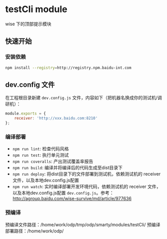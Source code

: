 # testCli module

wise 下的顶部提示模块

## 快速开始

### 安装依赖

```bash
npm install --registry=http://registry.npm.baidu-int.com
```

## dev.config 文件

在工程根目录新建 `dev.config.js` 文件，内容如下（把机器名换成你的测试机/调研机）：

```javascript
module.exports = {
    receiver: 'http://xxx.baidu.com:8210'
};
```

### 编译部署

* `npm run lint`: 检查代码风格
* `npm run test`: 执行单元测试
* `npm run coveralls`: 产出测试覆盖率报告
* `npm run build`: 编译并将编译后的代码生成至dist目录下
* `npm run deploy`: 将dist目录下的文件部署到测试机，依赖测试机的 receiver 文件，以及本地dev.config.js配置
* `npm run watch`: 实时编译部署开发环境代码，依赖测试机的 receiver 文件，以及本地dev.config.js配置 `dev.config.js`。参考：<http://agroup.baidu.com/wise-survive/md/article/977636>

### 预编译
预编译文件路径：/home/work/odp/tmp/odp/smarty/modules/testCli/
预编译部署路径：/home/work/odp/
